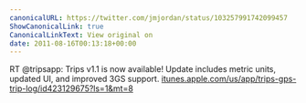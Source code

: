 ```yaml
---
canonicalURL: https://twitter.com/jmjordan/status/103257991742099457
ShowCanonicalLink: true
CanonicalLinkText: View original on
date: 2011-08-16T00:13:18+00:00
---
```

RT @tripsapp: Trips v1.1 is now available! Update includes metric units, updated UI, and improved 3GS support. [itunes.apple.com/us/app/trips-gps-trip-log/id423129675?ls=1&mt=8](http://itunes.apple.com/us/app/trips-gps-trip-log/id423129675?ls=1&mt=8)